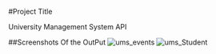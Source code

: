 #Project Title

University Management System API





##Screenshots Of the OutPut
![ums_events](https://user-images.githubusercontent.com/109599340/218764268-a258aa6f-dae6-4604-83b2-16557e583a92.jpg)
![ums_Student](https://user-images.githubusercontent.com/109599340/218764314-b7f3ec1e-4f92-47f2-aad2-73f5baa449fa.jpg)
